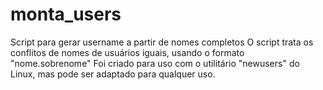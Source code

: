 # monta_users
Script para gerar username a partir de nomes completos
O script trata os conflitos de nomes de usuários iguais, usando o formato "nome.sobrenome"
Foi criado para uso com o utilitário "newusers" do Linux, mas pode ser adaptado para qualquer uso.
